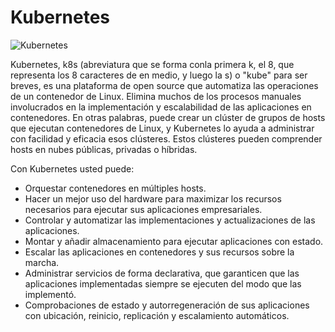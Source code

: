 # Kubernetes

![Kubernetes](https://davtincas.files.wordpress.com/2018/05/kubernetes-logo1.png)

Kubernetes, k8s (abreviatura que se forma conla primera k, el 8, que representa los 8 caracteres de en medio, y luego la s) o "kube" para ser breves, es una plataforma de open source que automatiza las operaciones de un contenedor de Linux. Elimina muchos de los procesos manuales involucrados en la implementación y escalabilidad de las aplicaciones en contenedores. En otras palabras, puede crear un clúster de grupos de hosts que ejecutan contenedores de Linux, y Kubernetes lo ayuda a administrar con facilidad y eficacia esos clústeres. Estos clústeres pueden comprender hosts en nubes públicas, privadas o híbridas.

Con Kubernetes usted puede:

* Orquestar contenedores en múltiples hosts.
* Hacer un mejor uso del hardware para maximizar los recursos necesarios para ejecutar sus aplicaciones empresariales.
* Controlar y automatizar las implementaciones y actualizaciones de las aplicaciones.
* Montar y añadir almacenamiento para ejecutar aplicaciones con estado.
* Escalar las aplicaciones en contenedores y sus recursos sobre la marcha.
* Administrar servicios de forma declarativa, que garanticen que las aplicaciones implementadas siempre se ejecuten del modo que las implementó.
* Comprobaciones de estado y autorregeneración de sus aplicaciones con ubicación, reinicio, replicación y escalamiento automáticos.

